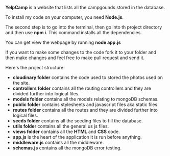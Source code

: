 **YelpCamp** is a website that lists all the campgounds stored in the database.

To install my code on your computer, you need **Node.js**.

The second step is to go into the terminal, then go into th project directory and then use **npm i**. This command installs all the dependencies.

You can get view the webpage by running **node app.js**

If you want to make some changes to the code fork it to your folder and then make changes and feel free to make pull request and send it.

Here's the project structure:

- **cloudinary folder** contains the code used to stored the photos used on the site.
- **controllers folder** contains all the routing controllers and they are divided further into logical files.
- **models folder** contains all the models relating to mongoDB schemas.
- **public folder** contains stylesheets and javascript files aka static files.
- **routes folder** contains all the routes and they are divided further into logical files.
- **seeds folder** contains all the seeding files to fill the database.
- **utils folder** contains all the general us js files.
- **views folder** contains all the **HTML** and **CSS** code.
- **app.js** is the heart of the application it is run before anything.
- **middleware.js** contains all the middleware.
- **schemas.js** contains all the mongoDB error testing.
